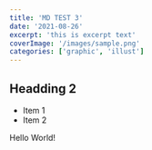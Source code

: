 ```yaml
---
title: 'MD TEST 3'
date: '2021-08-26'
excerpt: 'this is excerpt text'
coverImage: '/images/sample.png'
categories: ['graphic', 'illust']
---
```


## Headding 2

- Item 1
- Item 2

Hello World!
